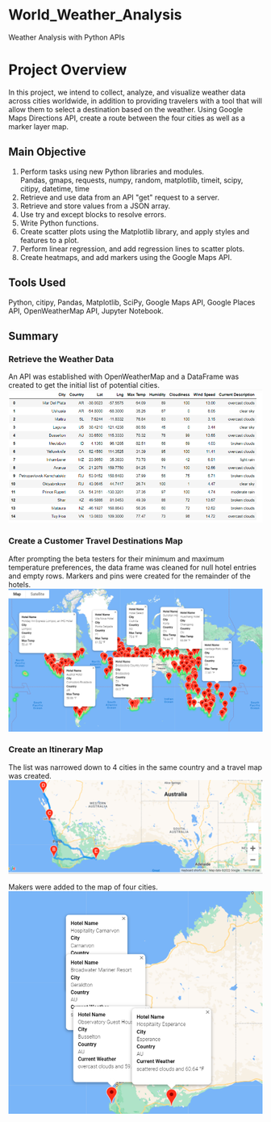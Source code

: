 # World_Weather_Analysis
Weather Analysis with Python APIs

# Project Overview
In this project, we intend to collect, analyze, and visualize weather data across cities worldwide, in addition to providing travelers with a tool that will allow them to select a destination based on the weather. Using Google Maps Directions API, create a route between the four cities as well as a marker layer map.

## Main Objective
1. Perform tasks using new Python libraries and modules.     
    Pandas, gmaps, requests, numpy, random, matplotlib, timeit, scipy, citipy, datetime, time
2. Retrieve and use data from an API "get" request to a server.
3. Retrieve and store values from a JSON array.
4. Use try and except blocks to resolve errors.
5. Write Python functions.
6. Create scatter plots using the Matplotlib library, and apply styles and features to a plot.
7. Perform linear regression, and add regression lines to scatter plots.
8. Create heatmaps, and add markers using the Google Maps API.

## Tools Used
Python, citipy, Pandas, Matplotlib, SciPy, Google Maps API, Google Places API, OpenWeatherMap API, Jupyter Notebook.

## Summary

### Retrieve the Weather Data
An API was established with OpenWeatherMap and a DataFrame was created to get the initial list of potential cities. 
![Weather Data](https://github.com/ashwinihegde28/World_Weather_Analysis/blob/main/Weather_Database/resources/cityDataframe.PNG)

### Create a Customer Travel Destinations Map
After prompting the beta testers for their minimum and maximum temperature preferences, the data frame was cleaned for null hotel entries and empty rows.  Markers and pins were created for the remainder of the hotels. 
![Destinations Map](https://github.com/ashwinihegde28/World_Weather_Analysis/blob/main/Vacation_Search/WeatherPy_vacation_map.PNG)

### Create an Itinerary Map
The list was narrowed down to 4 cities in the same country and a travel map was created. 
![Itinerary Map 1](https://github.com/ashwinihegde28/World_Weather_Analysis/blob/main/Vacation_Itinerary/WeatherPy_travel_map.PNG)

Makers were added to the map of four cities. 
![Itinerary Map 2](https://github.com/ashwinihegde28/World_Weather_Analysis/blob/main/Vacation_Itinerary/WeatherPy_travel_map_markers.PNG)
